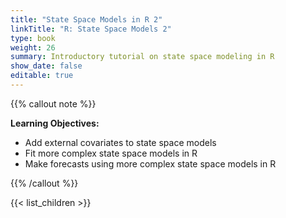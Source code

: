 ```yaml
---
title: "State Space Models in R 2"
linkTitle: "R: State Space Models 2"
type: book
weight: 26
summary: Introductory tutorial on state space modeling in R
show_date: false
editable: true
---
```


{{% callout note %}}

**Learning Objectives:**
* Add external covariates to state space models
* Fit more complex state space models in R
* Make forecasts using more complex state space models in R

{{% /callout %}}

{{< list_children >}}
